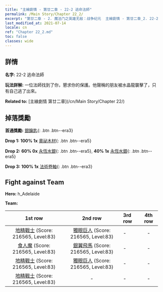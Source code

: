 ```yaml
---
title: "主線劇情 - 第廿二章 - 22-2 逃命法師"
permalink: /Main Story/Chapter 22_2/
excerpt: "第廿二章 - 2. 魔法门之英雄无敌：战争纪元  主線劇情 - 第廿二章_2. 22-2 逃命法師"
last_modified_at: 2021-07-14
locale: cn
ref: "Chapter 22_2.md"
toc: false
classes: wide
---
```


## 詳情

 **名字:** 22-2 逃命法師

 **玩法詳解:** 一位法師找到了你，懇求你的保護。他聲稱的朋友被水晶龍襲擊了，只有自己逃了出來。

 **Related to:** [主線劇情 第廿二章](/cn/Main Story/Chapter 22/)

## 掉落獎勵

 **首通獎勵:** [銀鑰匙](/cn/Items/con_693/){: .btn .btn--era3}

 **Drop 1:** **100% 1x** [奧祕木材](/cn/Items/mat_76/){: .btn .btn--era5}

 **Drop 2:** **60% 0x** [永恆水銀](/cn/Items/mat_70/){: .btn .btn--era5}, **40% 1x** [永恆水銀](/cn/Items/mat_70/){: .btn .btn--era5}

 **Drop 3:** **100% 1x** [法術卷軸](/cn/Items/con_694/){: .btn .btn--era3}


## Fight against Team
 **Hero:** h_Adelaide

 **Team:**


  | 1st row | 2nd row | 3rd row | 4th row |
  |:----:|:----:|:----|:----:|
  | [地精戰士](/cn/units/Goblin/) (Score: 216565, Level:83)  | [獨眼巨人](/cn/units/Cyclops/) (Score: 216565, Level:83)  | - | - |
  | [食人魔](/cn/units/Ogre/) (Score: 216565, Level:83)  | [銀翼飛馬](/cn/units/Pegasus/) (Score: 216565, Level:83)  | - | - |
  | [地精戰士](/cn/units/Goblin/) (Score: 216565, Level:83)  | [獨眼巨人](/cn/units/Cyclops/) (Score: 216565, Level:83)  | - | - |
  | [地精戰士](/cn/units/Goblin/) (Score: 216565, Level:83)  | - | - | - |


